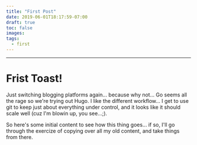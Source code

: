 ```yaml
---
title: "First Post"
date: 2019-06-01T18:17:59-07:00
draft: true
toc: false
images:
tags:
  - first
---
```

---
# Frist Toast!

Just switching blogging platforms again... because why not... Go seems all the rage so we're trying out Hugo. I like the different workflow... I get to use git to keep just about everything under control, and it looks like it should scale well (cuz I'm blowin up, you see...;).

So here's some initial content to see how this thing goes... if so, I'll go through the exercize of copying over all my old content, and take things from there.


